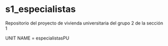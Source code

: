 # s1_especialistas
Repositorio del proyecto de vivienda universitaria del grupo 2 de la sección 1

UNIT NAME = especialistasPU